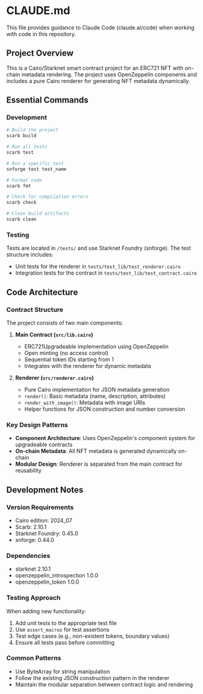 # CLAUDE.md

This file provides guidance to Claude Code (claude.ai/code) when working with code in this repository.

## Project Overview

This is a Cairo/Starknet smart contract project for an ERC721 NFT with on-chain metadata rendering. The project uses OpenZeppelin components and includes a pure Cairo renderer for generating NFT metadata dynamically.

## Essential Commands

### Development
```bash
# Build the project
scarb build

# Run all tests
scarb test

# Run a specific test
snforge test test_name

# Format code
scarb fmt

# Check for compilation errors
scarb check

# Clean build artifacts
scarb clean
```

### Testing
Tests are located in `/tests/` and use Starknet Foundry (snforge). The test structure includes:
- Unit tests for the renderer in `tests/test_lib/test_renderer.cairo`
- Integration tests for the contract in `tests/test_lib/test_contract.cairo`

## Code Architecture

### Contract Structure
The project consists of two main components:

1. **Main Contract (`src/lib.cairo`)**
   - ERC721Upgradeable implementation using OpenZeppelin
   - Open minting (no access control)
   - Sequential token IDs starting from 1
   - Integrates with the renderer for dynamic metadata

2. **Renderer (`src/renderer.cairo`)**
   - Pure Cairo implementation for JSON metadata generation
   - `render()`: Basic metadata (name, description, attributes)
   - `render_with_image()`: Metadata with image URIs
   - Helper functions for JSON construction and number conversion

### Key Design Patterns
- **Component Architecture**: Uses OpenZeppelin's component system for upgradeable contracts
- **On-chain Metadata**: All NFT metadata is generated dynamically on-chain
- **Modular Design**: Renderer is separated from the main contract for reusability

## Development Notes

### Version Requirements
- Cairo edition: 2024_07
- Scarb: 2.10.1
- Starknet Foundry: 0.45.0
- snforge: 0.44.0

### Dependencies
- starknet 2.10.1
- openzeppelin_introspection 1.0.0
- openzeppelin_token 1.0.0

### Testing Approach
When adding new functionality:
1. Add unit tests to the appropriate test file
2. Use `assert_macros` for test assertions
3. Test edge cases (e.g., non-existent tokens, boundary values)
4. Ensure all tests pass before committing

### Common Patterns
- Use ByteArray for string manipulation
- Follow the existing JSON construction pattern in the renderer
- Maintain the modular separation between contract logic and rendering
